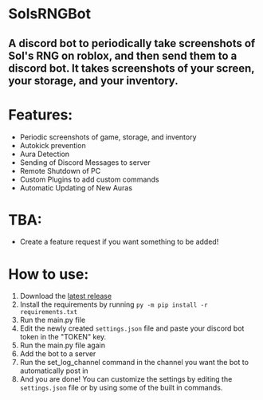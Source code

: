 # SolsRNGBot
## A discord bot to periodically take screenshots of Sol's RNG on roblox, and then send them to a discord bot. It takes screenshots of your screen, your storage, and your inventory.
# Features:
- Periodic screenshots of game, storage, and inventory
- Autokick prevention
- Aura Detection
- Sending of Discord Messages to server
- Remote Shutdown of PC
- Custom Plugins to add custom commands
- Automatic Updating of New Auras
# TBA:
- Create a feature request if you want something to be added!

# How to use:
1. Download the [latest release](https://github.com/bazthedev/SolsRNGBot/releases/latest)
2. Install the requirements by running `py -m pip install -r requirements.txt`
3. Run the main.py file
4. Edit the newly created `settings.json` file and paste your discord bot token in the "TOKEN" key.
5. Run the main.py file again
6. Add the bot to a server
7. Run the set_log_channel command in the channel you want the bot to automatically post in
8. And you are done! You can customize the settings by editing the `settings.json` file or by using some of the built in commands.

